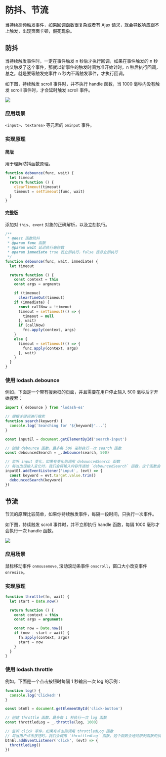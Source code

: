 # 防抖、节流

当持续高频触发事件，如果回调函数很复杂或者有 Ajax 请求，就会导致响应跟不上触发，出现页面卡顿，假死现象。

## 防抖

当持续触发事件时，一定在事件触发 n 秒后才执行回调，如果在事件触发的 n 秒内又触发了这个事件，那就以新事件的触发时间为准开始计时，n 秒后执行回调，总之，就是要等触发完事件 n 秒内不再触发事件，才执行回调。

如下图，持续触发 scroll 事件时，并不执行 handle 函数，当 1000 毫秒内没有触发 scroll 事件时，才会延时触发 scroll 事件。

![](https://image.newarea.site/2024-01-07-22-07-01.jpg)

### 应用场景

`<input>`、`textarea>` 等元素的 `oninput` 事件。

### 实现原理

#### 简版

用于理解防抖函数原理。

```js
function debounce(func, wait) {
  let timeout
  return function () {
    clearTimeout(timeout)
    timeout = setTimeout(func, wait)
  }
}
```

#### 完整版

添加对 `this`、`event` 对象的正确解析，以及立刻执行。

```js
/**
 * @desc 函数防抖
 * @param func 函数
 * @param wait 延迟执行毫秒数
 * @param immediate true 表立即执行，false 表非立即执行
 */
function debounce(func, wait, immediate) {
  let timeout

  return function () {
    const context = this
    const args = argments

    if (timeoue)
      clearTimeOut(timeout)
    if (immediate) {
      const callNow = !timeout
      timeout = setTimeout(() => {
        timeout = null
      }, wait)
      if (callNow)
        fnc.apply(context, args)
    }
    else {
      timeout = setTimeout(() => {
        func.apply(context, args)
      }, wait)
    }
  }
}
```

### 使用 lodash.debounce

例如，下面是一个带有搜索框的页面，并且需要在用户停止输入 500 毫秒后才开始搜索：

```js
import { debounce } from 'lodash-es'

// 根据关键词进行搜索
function search(keyword) {
  console.log(`Searching for '${keyword}'...`)
}

const inputEl = document.getElementById('search-input')

// 创建 debounce 函数，最多每 500 毫秒执行一次 search 函数
const debouncedSearch = _.debounce(search, 500)

// 监听 input 变化，如果有变化则调用 debouncedSearch 函数
// 每当出现输入变化时，我们会将输入内容传递给 `debouncedSearch` 函数，这个函数会将搜索操作延迟 500 毫秒后执行。因此，只有用户停止输入 500 毫秒之后，才会真正执行搜索操作
inputEl.addEventListener('input', (evt) => {
  const keyword = evt.target.value.trim()
  debouncedSearch(keyword)
})
```

## 节流

节流的原理比较简单，如果你持续触发事件，每隔一段时间，只执行一次事件。

如下图，持续触发 scroll 事件时，并不立即执行 handle 函数，每隔 1000 毫秒才会执行一次 handle 函数。

![](https://image.newarea.site/2024-01-07-22-07-02.jpg)

### 应用场景

鼠标移动事件 `onmousemove`, 滚动滚动条事件 `onscroll`，窗口大小改变事件 `onresize`。

### 实现原理

```js
function throttle(fn, wait) {
  let start = Date.now()

  return function () {
    const context = this
    const args = arguments

    const now = Date.now()
    if (now - start > wait) {
      fn.apply(context, args)
      start = now
    }
  }
}
```

### 使用 lodash.throttle

例如，下面是一个点击按钮时每隔 1 秒输出一次 log 的示例：

```js
function log() {
  console.log('Clicked!')
}

const btnEl = document.getElementById('click-button')

// 创建 throttle 函数，最多每 1 秒执行一次 log 函数
const throttledLog = _.throttle(log, 1000)

// 监听 click 事件，如果有点击则调用 throttledLog 函数
// 每当用户点击按钮时，我们会调用 `throttledLog` 函数，这个函数会通过限制函数的执行频率，保证每隔 1 秒钟输出一条日志。即使用户连续点击按钮，也只有第一次点击可以触发函数的执行，后续的点击都会被忽略
btnEl.addEventListener('click', (evt) => {
  throttledLog()
})
```
